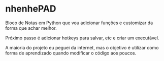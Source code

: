 # nhenhePAD
Bloco de Notas em Python que vou adicionar funções e customizar da forma que achar melhor.

Próximo passo é adicionar hotkeys para salvar, etc e criar um executável.

A maioria do projeto eu peguei da internet, mas o objetivo é utilizar como forma de aprendizado quando modificar o código aos poucos.
